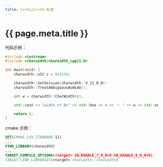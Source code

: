 ```yaml
---
title: C++11/C++14 标准
---
```


# {{ page.meta.title }}

代码示例：
```C++ linenums="1"
#include <iostream>
#include <charwidth/charwidth_cpp11.h>

int main(void) {
	charwidth::u32 c = 0x1234;

	charwidth::SetVersion(charwidth::V_11_0_0);
	charwidth::TreatAmbiguousAsWide();

	int w = charwidth::CharWidth(c);

	std::cout << "width of 0x" << std::hex << c << ": " << w << std::endl;

	return 0;
}
```

cmake 示例：
```cmake linenums="1"
SET(CMAKE_CXX_STANDARD 11)
...
FIND_LIBRARY(charwidth)
...
TARGET_COMPILE_OPTIONS(<target> CW_ENABLE_7_0_0=0 CW_ENABLE_8_0_0=0)
TARGET_LINK_LIBRARIES(<target> charwidth::charwidth)
```
